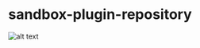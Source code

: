 # sandbox-plugin-repository
![alt text](https://github.com/locoporf1/sandbox-plugin-repository/HowInstall.png)
